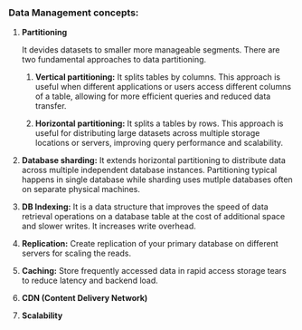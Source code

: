 ### Data Management concepts:

1. **Partitioning**

      It devides datasets to smaller more manageable segments. There are two fundamental approaches to   data partitioning. 
    1. **Vertical partitioning:** It splits tables by columns. This approach is useful when different applications or users access different columns of a table, allowing for more efficient queries and reduced data transfer.

    2. **Horizontal partitioning:** It splits a tables by rows. This approach is useful for distributing large datasets across multiple storage locations or servers, improving query performance and scalability.

2. **Database sharding:** It extends horizontal partitioning to distribute data across multiple independent database instances. Partitioning typical happens in single database while sharding uses mutlple databases often on separate physical machines. 

3. **DB Indexing:** 
   It is a data structure that improves the speed of data retrieval operations on a database table at the cost of additional space and slower writes. It increases write overhead.

4. **Replication:** Create replication of your primary database on different servers for scaling the  reads.

5. **Caching:** Store frequently accessed data in rapid access storage tears to reduce latency and backend load.
6. **CDN (Content Delivery Network)**
7. **Scalability**
